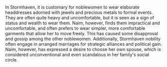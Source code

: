 In Stormhaven, it is customary for noblewomen to wear elaborate headdresses adorned with jewels and precious metals to formal events. They are often quite heavy and uncomfortable, but it is seen as a sign of status and wealth to wear them. Naim, however, finds them impractical and uncomfortable, and often prefers to wear simpler, more comfortable garments that allow her to move freely. This has caused some disapproval and gossip among the other noblewomen. Additionally, Stormhaven nobility often engage in arranged marriages for strategic alliances and political gain. Naim, however, has expressed a desire to choose her own spouse, which is considered unconventional and even scandalous in her family's social circle.